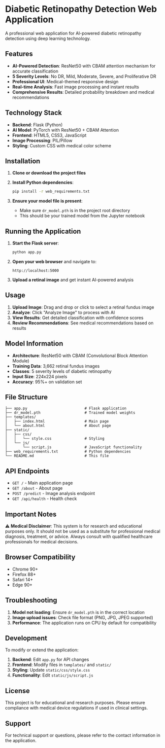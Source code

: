 # Diabetic Retinopathy Detection Web Application

A professional web application for AI-powered diabetic retinopathy detection using deep learning technology.

## Features

- **AI-Powered Detection**: ResNet50 with CBAM attention mechanism for accurate classification
- **5 Severity Levels**: No DR, Mild, Moderate, Severe, and Proliferative DR
- **Professional UI**: Medical-themed responsive design
- **Real-time Analysis**: Fast image processing and instant results
- **Comprehensive Results**: Detailed probability breakdown and medical recommendations

## Technology Stack

- **Backend**: Flask (Python)
- **AI Model**: PyTorch with ResNet50 + CBAM Attention
- **Frontend**: HTML5, CSS3, JavaScript
- **Image Processing**: PIL/Pillow
- **Styling**: Custom CSS with medical color scheme

## Installation

1. **Clone or download the project files**

2. **Install Python dependencies**:
   ```bash
   pip install -r web_requirements.txt
   ```

3. **Ensure your model file is present**:
   - Make sure `dr_model.pth` is in the project root directory
   - This should be your trained model from the Jupyter notebook

## Running the Application

1. **Start the Flask server**:
   ```bash
   python app.py
   ```

2. **Open your web browser** and navigate to:
   ```
   http://localhost:5000
   ```

3. **Upload a retinal image** and get instant AI-powered analysis

## Usage

1. **Upload Image**: Drag and drop or click to select a retinal fundus image
2. **Analyze**: Click "Analyze Image" to process with AI
3. **View Results**: Get detailed classification with confidence scores
4. **Review Recommendations**: See medical recommendations based on results

## Model Information

- **Architecture**: ResNet50 with CBAM (Convolutional Block Attention Module)
- **Training Data**: 3,662 retinal fundus images
- **Classes**: 5 severity levels of diabetic retinopathy
- **Input Size**: 224x224 pixels
- **Accuracy**: 95%+ on validation set

## File Structure

```
├── app.py                          # Flask application
├── dr_model.pth                    # Trained model weights
├── templates/
│   ├── index.html                  # Main page
│   └── about.html                  # About page
├── static/
│   ├── css/
│   │   └── style.css               # Styling
│   └── js/
│       └── script.js               # JavaScript functionality
├── web_requirements.txt            # Python dependencies
└── README.md                       # This file
```

## API Endpoints

- `GET /` - Main application page
- `GET /about` - About page
- `POST /predict` - Image analysis endpoint
- `GET /api/health` - Health check

## Important Notes

⚠️ **Medical Disclaimer**: This system is for research and educational purposes only. It should not be used as a substitute for professional medical diagnosis, treatment, or advice. Always consult with qualified healthcare professionals for medical decisions.

## Browser Compatibility

- Chrome 90+
- Firefox 88+
- Safari 14+
- Edge 90+

## Troubleshooting

1. **Model not loading**: Ensure `dr_model.pth` is in the correct location
2. **Image upload issues**: Check file format (PNG, JPG, JPEG supported)
3. **Performance**: The application runs on CPU by default for compatibility

## Development

To modify or extend the application:

1. **Backend**: Edit `app.py` for API changes
2. **Frontend**: Modify files in `templates/` and `static/`
3. **Styling**: Update `static/css/style.css`
4. **Functionality**: Edit `static/js/script.js`

## License

This project is for educational and research purposes. Please ensure compliance with medical device regulations if used in clinical settings.

## Support

For technical support or questions, please refer to the contact information in the application.
